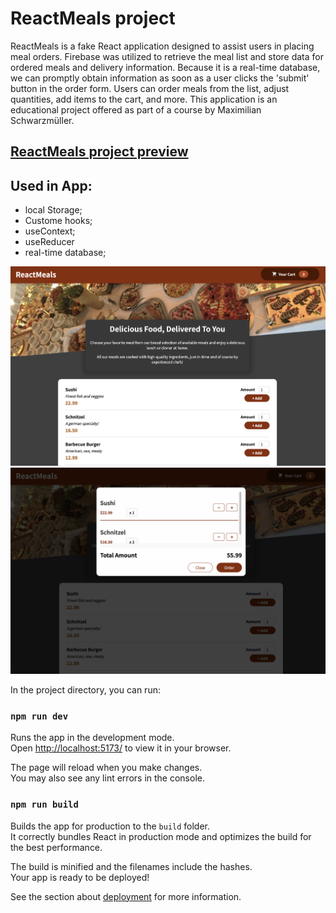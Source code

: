 # ReactMeals project

<p>ReactMeals is a fake React application designed to assist users in placing meal orders. Firebase was utilized to retrieve the meal list and store data for ordered meals and delivery information. Because it is a real-time database, we can promptly obtain information as soon as a user clicks the 'submit' button in the order form.
Users can order meals from the list, adjust quantities, add items to the cart, and more. This application is an educational project offered as part of a course by Maximilian Schwarzmüller.</p>

## [ReactMeals project preview](https://reactmeals-project.netlify.app/)

## Used in App:

- local Storage;
- Custome hooks;
- useContext;
- useReducer
- real-time database;

<img src="/src/assets/reactMeals.png" alt="ReactMeals app" >
<img src="/src/assets/reactMealsCart.png" alt="ReactMeals Cart app" >

In the project directory, you can run:

### `npm run dev`

Runs the app in the development mode.\
Open [http://localhost:5173/](http://localhost:5173/) to view it in your browser.

The page will reload when you make changes.\
You may also see any lint errors in the console.

### `npm run build`

Builds the app for production to the `build` folder.\
It correctly bundles React in production mode and optimizes the build for the best performance.

The build is minified and the filenames include the hashes.\
Your app is ready to be deployed!

See the section about [deployment](https://facebook.github.io/create-react-app/docs/deployment) for more information.
